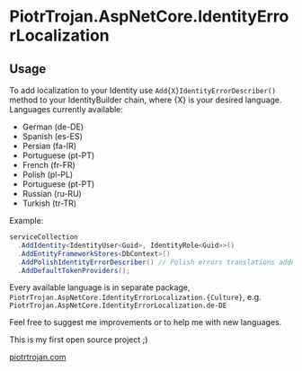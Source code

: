 
# PiotrTrojan.AspNetCore.IdentityErrorLocalization

## Usage

To add localization to your Identity use `Add{X}IdentityErrorDescriber()` method to your IdentityBuilder chain, where {X} is your desired language.
Languages currently available:

* German (de-DE)
* Spanish (es-ES)
* Persian (fa-IR)
* Portuguese (pt-PT)
* French (fr-FR)
* Polish (pl-PL)
* Portuguese (pt-PT)
* Russian (ru-RU)
* Turkish (tr-TR)

Example:

```cs
serviceCollection
  .AddIdentity<IdentityUser<Guid>, IdentityRole<Guid>>()
  .AddEntityFrameworkStores<DbContext>()
  .AddPolishIdentityErrorDescriber() // Polish errors translations added
  .AddDefaultTokenProviders();
```
Every available language is in separate package, `PiotrTrojan.AspNetCore.IdentityErrorLocalization.{Culture}`, e.g. `PiotrTrojan.AspNetCore.IdentityErrorLocalization.de-DE`

Feel free to suggest me improvements or to help me with new languages.

This is my first open source project ;)

[piotrtrojan.com](https://piotrtrojan.com)
